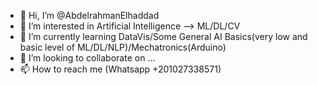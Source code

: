 - 👋 Hi, I’m @AbdelrahmanElhaddad
- 👀 I’m interested in Artificial Intelligence --> ML/DL/CV
- 🌱 I’m currently learning DataVis/Some General AI Basics(very low and basic level of ML/DL/NLP)/Mechatronics(Arduino)
- 💞️ I’m looking to collaborate on ...
- 📫 How to reach me (Whatsapp +201027338571)

<!---
AbdelrahmanElhaddad/AbdelrahmanElhaddad is a ✨ special ✨ repository because its `README.md` (this file) appears on your GitHub profile.
You can click the Preview link to take a look at your changes.
--->

